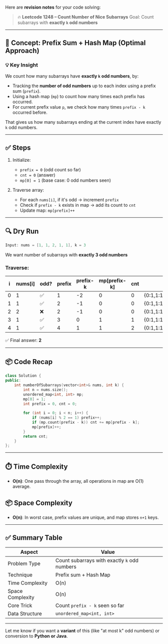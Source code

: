 Here are **revision notes** for your code solving:

> 🔥 **Leetcode 1248 – Count Number of Nice Subarrays**
> Goal: Count subarrays with **exactly `k` odd numbers**

---

## 🧠 Concept: Prefix Sum + Hash Map (Optimal Approach)

### 💡 Key Insight

We count how many subarrays have **exactly `k` odd numbers**, by:

* Tracking the **number of odd numbers** up to each index using a prefix sum (`prefix`).
* Using a hash map (`mp`) to count how many times each prefix has occurred.
* For current prefix value `p`, we check how many times `prefix - k` occurred before.

That gives us how many subarrays ending at the current index have exactly `k` odd numbers.

---

## ✅ Steps

1. Initialize:

   * `prefix = 0` (odd count so far)
   * `cnt = 0` (answer)
   * `mp[0] = 1` (base case: 0 odd numbers seen)

2. Traverse array:

   * For each `nums[i]`, if it's odd → increment `prefix`
   * Check if `prefix - k` exists in map → add its count to `cnt`
   * Update map: `mp[prefix]++`

---

## 🔍 Dry Run

```cpp
Input: nums = [1, 1, 2, 1, 1], k = 3
```

We want number of subarrays with **exactly 3 odd numbers**

### Traverse:

| i | nums\[i] | odd? | prefix | prefix-k | mp\[prefix-k] | cnt | mp                    |
| - | -------- | ---- | ------ | -------- | ------------- | --- | --------------------- |
| 0 | 1        | ✅    | 1      | -2       | 0             | 0   | {0:1,1:1}             |
| 1 | 1        | ✅    | 2      | -1       | 0             | 0   | {0:1,1:1,2:1}         |
| 2 | 2        | ❌    | 2      | -1       | 0             | 0   | {0:1,1:1,2:2}         |
| 3 | 1        | ✅    | 3      | 0        | 1             | 1   | {0:1,1:1,2:2,3:1}     |
| 4 | 1        | ✅    | 4      | 1        | 1             | 2   | {0:1,1:1,2:2,3:1,4:1} |

✅ Final answer: **2**

---

## 📦 Code Recap

```cpp
class Solution {
public:
    int numberOfSubarrays(vector<int>& nums, int k) {
        int n = nums.size();
        unordered_map<int, int> mp;
        mp[0] = 1;
        int prefix = 0, cnt = 0;
        
        for (int i = 0; i < n; i++) {
            if (nums[i] % 2 == 1) prefix++;
            if (mp.count(prefix - k)) cnt += mp[prefix - k];
            mp[prefix]++;
        }
        return cnt;
    }
};
```

---

## ⏱️ Time Complexity

* **O(n)**: One pass through the array, all operations in map are O(1) average.

## 📦 Space Complexity

* **O(n)**: In worst case, prefix values are unique, and map stores `n+1` keys.

---

## ✅ Summary Table

| Aspect           | Value                                        |
| ---------------- | -------------------------------------------- |
| Problem Type     | Count subarrays with exactly `k` odd numbers |
| Technique        | Prefix sum + Hash Map                        |
| Time Complexity  | O(n)                                         |
| Space Complexity | O(n)                                         |
| Core Trick       | Count `prefix - k` seen so far               |
| Data Structure   | `unordered_map<int, int>`                    |

---

Let me know if you want a **variant** of this (like "at most k" odd numbers) or conversion to **Python or Java**.
